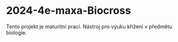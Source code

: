 # 2024-4e-maxa-Biocross
Tento projekt je maturitní prací. Nástroj pro výuku křížení v předmětu biologie.
